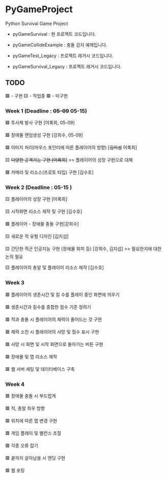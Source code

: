 
# PyGameProject

Python Survival Game Project

  

* pyGameSurvival : 현 프로젝트 코드입니다.

* pyGameCollideExample : 충돌 감지 예제입니다.
* pyGameTest_Legacy : 프로젝트 레거시 코드입니다.
* pyGameSurvival_Legacy : 프로젝트 레거시 코드입니다.


## TODO
🟩 - 구현
🟨 - 작업중
🟥 - 미구현

### Week 1 (Deadline : ~~05-09~~ 05-15)

🟩 투사체 발사 구현 [어록희, 05-09]

🟩 장애물 랜덤생성 구현 [강희수, 05-09]

🟩 이미지 처리(마우스 포인터에 따른 플레이어의 방향) [~~김지섭~~ 어록희]

🟨 ~~다양한 공격기능 구현 [어록희]~~ >> 플레이어의 성장 구현으로 대체

🟩 카메라 및 리소스(프로토 타입) 구현 [김수호]

  

### Week 2 (Deadline : 05-15 )

🟨 플레이어의 성장 구현 [어록희]

🟨 시작화면 리소스 제작 및 구현 [김수호]

🟩 플레이어 - 장애물 충돌 구현[강희수]

🟨 새로운 적 유형 디자인 [김지섭]

🟨 간단한 적군 인공지능 구현 (장애물 회피 등) [강희수, 김지섭] >> 필요한지에 대한 논의 필요 

🟨 플레이어의 총알 및 플레이어 리소스 제작 [김수호]

  

### Week 3

🟥 플레이어의 생존시간 및 킬 수를 플레이 중인 화면에 띄우기

🟥 생존시간과 킬수를 종합한 점수 기준 정하기

🟥 적과 충돌 시 플레이어의 체력이 줄어드는 것 구현

🟥 체력 소진 시 플레이어의 사망 및 점수 표시 구현

🟥 사망 시 화면 및 시작 화면으로 돌아가는 버튼 구현

🟥 장애물 및 맵 리소스 제작

🟥 웹 서버 세팅 및 데이터베이스 구축

  

### Week 4

🟥 장애물 충돌 시 부드럽게

🟥 적, 총알 좌우 방향

🟥 위치에 따른 맵 변경 구현

🟥 게임 플레이 및 밸런스 조절

🟥 각종 오류 잡기

🟥 끝까지 살아남을 시 엔딩 구현

🟥 웹 포팅
